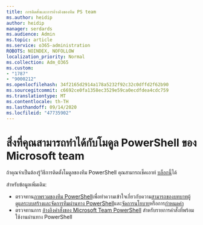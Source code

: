 ```yaml
---
title: การติดตั้งและการอ้างอิงของทีม PS team
ms.author: heidip
author: heidip
manager: serdards
ms.audience: Admin
ms.topic: article
ms.service: o365-administration
ROBOTS: NOINDEX, NOFOLLOW
localization_priority: Normal
ms.collection: Adm_O365
ms.custom:
- "1787"
- "9000212"
ms.openlocfilehash: 34f2165d2914a178a5232f92c32c0dffd2f62b90
ms.sourcegitcommit: c6692ce0fa1358ec3529e59ca0ecdfdea4cdc759
ms.translationtype: MT
ms.contentlocale: th-TH
ms.lasthandoff: 09/14/2020
ms.locfileid: "47735902"
---
```

# <a name="what-you-can-accomplish-with-microsoft-teams-powershell-module"></a>สิ่งที่คุณสามารถทำได้กับโมดูล PowerShell ของ Microsoft team

ถ้าคุณจำเป็นต้องรู้วิธีการติดตั้งโมดูลของทีม PowerShell คุณสามารถเช็คเอาท์ [บล็อกนี้](https://blogs.technet.microsoft.com/skypehybridguy/2017/11/07/microsoft-teams-powershell-support/)ได้

สำหรับข้อมูลเพิ่มเติม:

- ตรวจทาน[ภาพรวมของทีม PowerShell](https://docs.microsoft.com/MicrosoftTeams/teams-powershell-overview)เพื่อทำความเข้าใจเกี่ยวกับความ[สามารถของบทบาทผู้ดูแลระบบ](https://docs.microsoft.com/MicrosoftTeams/using-admin-roles)[สร้างและจัดการทีมผ่านทาง PowerShell](https://docs.microsoft.com/MicrosoftTeams/teams-powershell-overview#creating-and-managing-teams-via-powershell)และ[จัดการนโยบาย](https://docs.microsoft.com/MicrosoftTeams/teams-powershell-overview#managing-policies-via-powershell)หรือการ[กำหนดค่า](https://docs.microsoft.com/MicrosoftTeams/teams-powershell-overview#managing-configurations-via-powershell) 
- ตรวจทานการ [อ้างอิงคำสั่งของ Microsoft Team PowerShell](https://docs.microsoft.com/powershell/module/teams/?view=teams-ps) สำหรับรายการคำสั่งที่พร้อมใช้งานผ่านทาง PowerShell 
